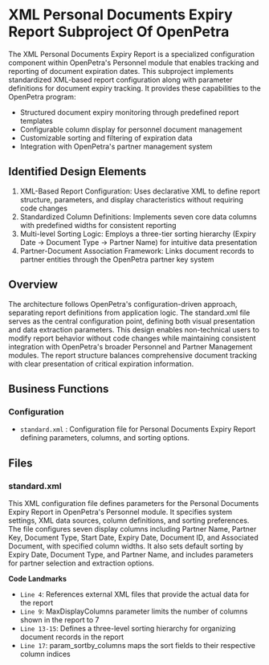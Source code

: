 # XML Personal Documents Expiry Report Subproject Of OpenPetra

The XML Personal Documents Expiry Report is a specialized configuration component within OpenPetra's Personnel module that enables tracking and reporting of document expiration dates. This subproject implements standardized XML-based report configuration along with parameter definitions for document expiry tracking. It provides these capabilities to the OpenPetra program:

- Structured document expiry monitoring through predefined report templates
- Configurable column display for personnel document management
- Customizable sorting and filtering of expiration data
- Integration with OpenPetra's partner management system

## Identified Design Elements

1. XML-Based Report Configuration: Uses declarative XML to define report structure, parameters, and display characteristics without requiring code changes
2. Standardized Column Definitions: Implements seven core data columns with predefined widths for consistent reporting
3. Multi-level Sorting Logic: Employs a three-tier sorting hierarchy (Expiry Date → Document Type → Partner Name) for intuitive data presentation
4. Partner-Document Association Framework: Links document records to partner entities through the OpenPetra partner key system

## Overview
The architecture follows OpenPetra's configuration-driven approach, separating report definitions from application logic. The standard.xml file serves as the central configuration point, defining both visual presentation and data extraction parameters. This design enables non-technical users to modify report behavior without code changes while maintaining consistent integration with OpenPetra's broader Personnel and Partner Management modules. The report structure balances comprehensive document tracking with clear presentation of critical expiration information.

## Business Functions

### Configuration
- `standard.xml` : Configuration file for Personal Documents Expiry Report defining parameters, columns, and sorting options.

## Files
### standard.xml

This XML configuration file defines parameters for the Personal Documents Expiry Report in OpenPetra's Personnel module. It specifies system settings, XML data sources, column definitions, and sorting preferences. The file configures seven display columns including Partner Name, Partner Key, Document Type, Start Date, Expiry Date, Document ID, and Associated Document, with specified column widths. It also sets default sorting by Expiry Date, Document Type, and Partner Name, and includes parameters for partner selection and extraction options.

 **Code Landmarks**
- `Line 4`: References external XML files that provide the actual data for the report
- `Line 9`: MaxDisplayColumns parameter limits the number of columns shown in the report to 7
- `Line 13-15`: Defines a three-level sorting hierarchy for organizing document records in the report
- `Line 17`: param_sortby_columns maps the sort fields to their respective column indices

[Generated by the Sage AI expert workbench: 2025-03-30 02:22:57  https://sage-tech.ai/workbench]: #